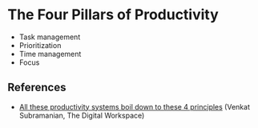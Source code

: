 # The Four Pillars of Productivity

- Task management
- Prioritization
- Time management
- Focus

## References

- [All these productivity systems boil down to these 4
  principles](https://thedigitalworkplace.com/articles/principles-of-productivity-systems/)
  (Venkat Subramanian, The Digital Workspace)
